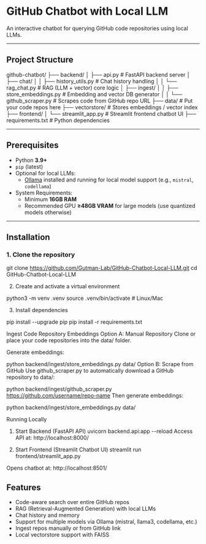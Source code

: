 # GitHub Chatbot with Local LLM

An interactive chatbot for querying GitHub code repositories using local LLMs. 

---

## Project Structure

github-chatbot/
├── backend/
│ ├── api.py # FastAPI backend server
│ ├── chat/
│ │ ├── history_utils.py # Chat history handling
│ │ └── rag_chat.py # RAG (LLM + vector) core logic
│ ├── ingest/
│ │ ├── store_embeddings.py # Embedding and vector DB generator
│ │ └── github_scraper.py # Scrapes code from GitHub repo URL
├── data/ # Put your code repos here
├── vectorstore/ # Stores embeddings / vector index
├── frontend/
│ └── streamlit_app.py # Streamlit frontend chatbot UI
├── requirements.txt # Python dependencies

---

## Prerequisites

- Python **3.9+**
- `pip` (latest)
- Optional for local LLMs:
  - [Ollama](https://ollama.com) installed and running for local model support (e.g., `mistral`, `codellama`)
- System Requirements:
  - Minimum **16GB RAM**
  - Recommended GPU **≥48GB VRAM** for large models (use quantized models otherwise)

---

## Installation

### 1. Clone the repository

git clone https://github.com/Gutman-Lab/GitHub-Chatbot-Local-LLM.git
cd GitHub-Chatbot-Local-LLM

2. Create and activate a virtual environment

python3 -m venv .venv
source .venv/bin/activate   # Linux/Mac

3. Install dependencies

pip install --upgrade pip
pip install -r requirements.txt

Ingest Code Repository Embeddings
Option A: Manual Repository
Clone or place your code repositories into the data/ folder.

Generate embeddings:

python backend/ingest/store_embeddings.py data/
Option B: Scrape from GitHub
Use github_scraper.py to automatically download a GitHub repository to data/:

python backend/ingest/github_scraper.py https://github.com/username/repo-name
Then generate embeddings:

python backend/ingest/store_embeddings.py data/

Running Locally

1. Start Backend (FastAPI API)
uvicorn backend.api:app --reload
Access API at: http://localhost:8000/

2. Start Frontend (Streamlit Chatbot UI)
streamlit run frontend/streamlit_app.py

Opens chatbot at: http://localhost:8501/

## Features
- Code-aware search over entire GitHub repos
- RAG (Retrieval-Augmented Generation) with local LLMs
- Chat history and memory
- Support for multiple models via Ollama (mistral, llama3, codellama, etc.)
- Ingest repos manually or from GitHub link
- Local vectorstore support with FAISS